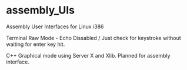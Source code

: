 # assembly_UIs
Assembly User Interfaces for Linux i386


Terminal Raw Mode - Echo Dissabled / Just check for keystroke without
waiting for enter key hit.

C++ Graphical mode using Server X and Xlib. Planned for assembly interface.

